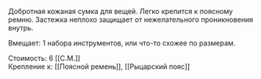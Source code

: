 Добротная кожаная сумка для вещей. Легко крепится к поясному ремню. Застежка неплохо защищает от нежелательного проникновения внутрь.<br>

Вмещает: 1 набора инструментов, или что-то схожее по размерам.<br>

Стоимость: 6 [[С.М.]]<br>
Крепление к: [[Поясной ремень]], [[Рыцарский пояс]]<br>